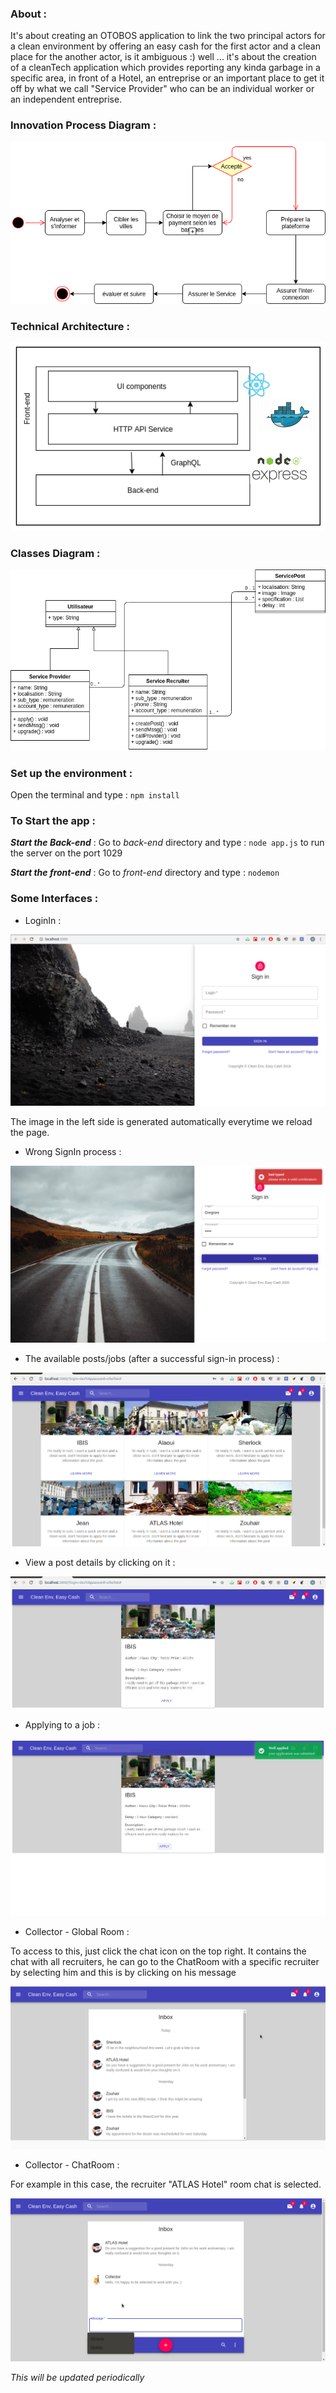 ### About : 
It's about creating an OTOBOS application to link the two principal actors for a clean environment by offering an easy cash for the first actor and a clean place for the another actor, is it ambiguous :) well ... it's about the creation of a cleanTech application which provides reporting any kinda garbage in a specific area, in front of a Hotel, an entreprise or an important place to get it off by what we call "Service Provider" who can be an individual worker or an independent entreprise.
### Innovation Process Diagram : 

![](readme_media/bpmn.png)

### Technical Architecture :

![](readme_media/technical_architecture.png)

### Classes Diagram : 

![](readme_media/classes_diagram.png)

### Set up the environment : 
Open the terminal and type : `` npm install ``

### To Start the app : 
***Start the Back-end*** :
Go to _back-end_ directory and type : ``node app.js`` to run the server on the port 1029

***Start the front-end*** : 
Go to _front-end_ directory and type : `` nodemon ``

### Some Interfaces :
- LoginIn :


![](readme_media/auth1.png)

The image in the left side is generated automatically everytime we reload the page.

- Wrong SignIn process : 

![](readme_media/badSignIn.png)

- The available posts/jobs (after a successful sign-in process) : 

![](readme_media/posts0.png)

- View a post details by clicking on it : 

![](readme_media/post_details.png)

- Applying to a job : 

![](readme_media/apply_post.png)

- Collector - Global Room : 

To access to this, just click the chat icon on the top right.
It contains the chat with all recruiters, he can go to the ChatRoom with a specific recruiter by selecting him and this is by clicking on his message

![](readme_media/global_chat.png)

- Collector - ChatRoom : 

For example in this case, the recruiter "ATLAS Hotel" room chat is selected.

![](readme_media/ChatRoom2.png)

_This will be updated periodically_